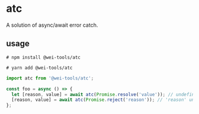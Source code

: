 # atc

A solution of async/await error catch.

## usage

```shell
# npm install @wei-tools/atc
```

```shell
# yarn add @wei-tools/atc
```

```javascript
import atc from '@wei-tools/atc';

const foo = async () => {
  let [reason, value] = await atc(Promise.resolve('value')); // undefined 'value'
  [reason, value] = await atc(Promise.reject('reason')); // 'reason' undefined
};
```
